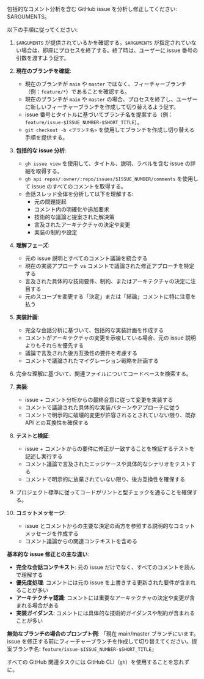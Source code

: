 包括的なコメント分析を含む GitHub issue を分析し修正してください: $ARGUMENTS。

以下の手順に従ってください:

1.  `$ARGUMENTS` が提供されているかを確認する。`$ARGUMENTS` が指定されていない場合は、即座にプロセスを終了する。終了時は、ユーザーに issue 番号の引数を渡すよう促す。

2.  **現在のブランチを確認**:
    - 現在のブランチが `main` や `master` ではなく、フィーチャーブランチ（例：`feature/*`）であることを確認する。
    - 現在のブランチが `main` や `master` の場合、プロセスを終了し、ユーザーに新しいフィーチャーブランチを作成して切り替えるよう促す。
    - issue 番号とタイトルに基づいてブランチ名を提案する（例：`feature/issue-$ISSUE_NUMBER-$SHORT_TITLE`）。
    - `git checkout -b <ブランチ名>` を使用してブランチを作成し切り替える手順を提供する。

3.  **包括的な issue 分析**:
    - `gh issue view` を使用して、タイトル、説明、ラベルを含む issue の詳細を取得する。
    - `gh api repos/:owner/:repo/issues/$ISSUE_NUMBER/comments` を使用して issue のすべてのコメントを取得する。
    - 会話スレッド全体を分析して以下を理解する:
      - 元の問題提起
      - コメント内の明確化や追加要求
      - 技術的な議論と提案された解決策
      - 言及されたアーキテクチャの決定や変更
      - 実装の制約や設定

4.  **理解フェーズ**:
    - 元の issue 説明とすべてのコメント議論を統合する
    - 現在の実装アプローチ vs コメントで議論された修正アプローチを特定する
    - 言及された具体的な技術要件、制約、またはアーキテクチャの決定に注目する
    - 元のスコープを変更する「決定」または「結論」コメントに特に注意を払う

5.  **実装計画**:
    - 完全な会話分析に基づいて、包括的な実装計画を作成する
    - コメントがアーキテクチャの変更を示唆している場合、元の issue 説明よりもそれらを優先する
    - 議論で言及された後方互換性の要件を考慮する
    - コメントで議論されたマイグレーション戦略を計画する

6.  完全な理解に基づいて、関連ファイルについてコードベースを検索する。

7.  **実装**:
    - issue + コメント分析からの最終合意に従って変更を実装する
    - コメントで議論された具体的な実装パターンやアプローチに従う
    - コメントで明示的に破壊的変更が許容されるとされていない限り、既存 API との互換性を確保する

8.  **テストと検証**:
    - issue + コメントからの要件に修正が一致することを検証するテストを記述し実行する
    - コメント議論で言及されたエッジケースや具体的なシナリオをテストする
    - コメントで明示的に放棄されていない限り、後方互換性を確保する

9.  プロジェクト標準に従ってコードがリントと型チェックを通ることを確保する。

10. **コミットメッセージ**:
    - issue とコメントからの主要な決定の両方を参照する説明的なコミットメッセージを作成する
    - コメント議論からの関連コンテキストを含める

**基本的な issue 修正との主な違い**:
- **完全な会話コンテキスト**: 元の issue だけでなく、すべてのコメントを読んで理解する
- **優先度処理**: コメントには元の issue を上書きする更新された要件が含まれることが多い
- **アーキテクチャ認識**: コメントには重要なアーキテクチャの決定や変更が含まれる場合がある
- **実装ガイダンス**: コメントには具体的な技術的ガイダンスや制約が含まれることが多い

**無効なブランチの場合のプロンプト例**:
「現在 main/master ブランチにいます。issue を修正する前にフィーチャーブランチを作成して切り替えてください。提案ブランチ名: `feature/issue-$ISSUE_NUMBER-$SHORT_TITLE`」

すべての GitHub 関連タスクには GitHub CLI（`gh`）を使用することを忘れずに。